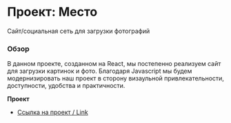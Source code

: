 # Проект: Место

Сайт/социальная сеть для загрузки фотографий

### Обзор

В данном проекте, созданном на React, мы постепенно реализуем сайт для загрузки картинок и фото. Благодаря Javascript мы будем модернизировать наш проект в сторону визаульной привлекательности, доступности, удобства и практичности.

**Проект**

* [Ссылка на проект / Link](https://shmelevkirill.github.io/mesto-react/)